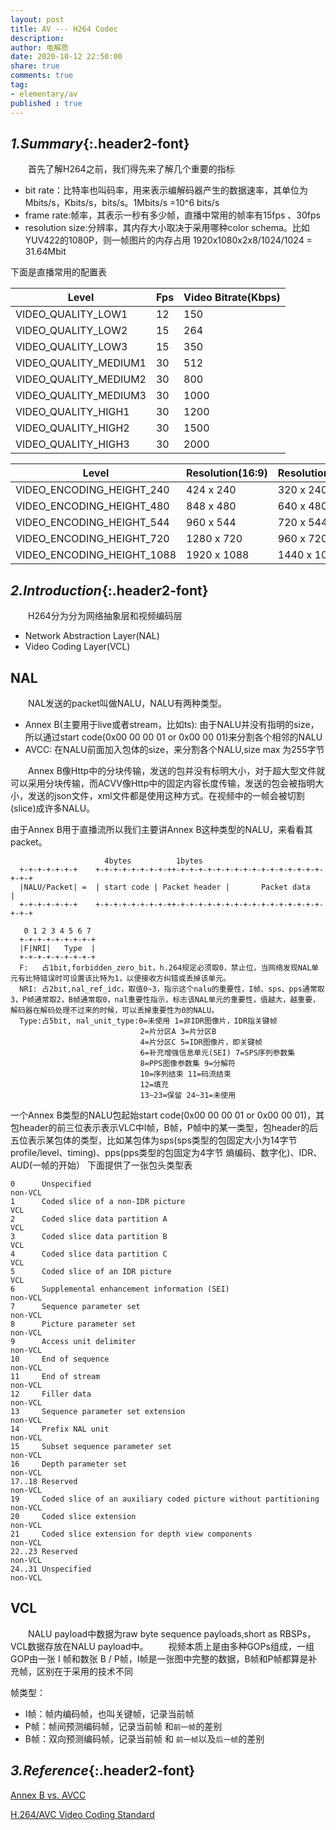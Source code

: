 ```yaml
---
layout: post
title: AV --- H264 Codec 
description:
author: 电解质
date: 2020-10-12 22:50:00
share: true
comments: true
tag: 
- elementary/av
published : true
---
```

## *1.Summary*{:.header2-font}
&emsp;&emsp;首先了解H264之前，我们得先来了解几个重要的指标
- bit rate：比特率也叫码率，用来表示编解码器产生的数据速率，其单位为Mbits/s，Kbits/s，bits/s。1Mbits/s =10^6 bits/s 
- frame rate:帧率，其表示一秒有多少帧，直播中常用的帧率有15fps 、30fps
- resolution size:分辨率，其内存大小取决于采用哪种color schema。比如YUV422的1080P，则一帧图片的内存占用 1920x1080x2x8/1024/1024 = 31.64Mbit

下面是直播常用的配置表

Level	|Fps|	Video Bitrate(Kbps)
|---|---|---|
VIDEO_QUALITY_LOW1	|12	|150
VIDEO_QUALITY_LOW2	|15	|264
VIDEO_QUALITY_LOW3	|15	|350
VIDEO_QUALITY_MEDIUM1	|30	|512
VIDEO_QUALITY_MEDIUM2	|30	|800
VIDEO_QUALITY_MEDIUM3	|30	|1000
VIDEO_QUALITY_HIGH1	|30	|1200
VIDEO_QUALITY_HIGH2	|30	|1500
VIDEO_QUALITY_HIGH3	|30	|2000


Level	|Resolution(16:9)	|Resolution(4:3)
|---|---|---|
VIDEO_ENCODING_HEIGHT_240	|424 x 240	|320 x 240
VIDEO_ENCODING_HEIGHT_480	|848 x 480	|640 x 480
VIDEO_ENCODING_HEIGHT_544	|960 x 544	|720 x 544
VIDEO_ENCODING_HEIGHT_720	|1280 x 720	|960 x 720
VIDEO_ENCODING_HEIGHT_1088	|1920 x 1088	|1440 x 1088

## *2.Introduction*{:.header2-font}
&emsp;&emsp;H264分为分为网络抽象层和视频编码层
- Network Abstraction Layer(NAL)
- Video Coding Layer(VCL)

## NAL

&emsp;&emsp;NAL发送的packet叫做NALU，NALU有两种类型。
- Annex B(主要用于live或者stream，比如ts): 由于NALU并没有指明的size，所以通过start code(0x00 00 00 01 or 0x00 00 01)来分割各个相邻的NALU
- AVCC: 在NALU前面加入包体的size，来分割各个NALU,size max 为255字节

&emsp;&emsp;Annex B像Http中的分块传输，发送的包并没有标明大小，对于超大型文件就可以采用分块传输，而ACVV像Http中的固定内容长度传输，发送的包会被指明大小，发送的json文件，xml文件都是使用这种方式。在视频中的一帧会被切割(slice)成许多NALU。

由于Annex B用于直播流所以我们主要讲Annex B这种类型的NALU，来看看其packet。
```
                     4bytes          1bytes                
  +-+-+-+-+-+-+    +-+-+-+-+-+-+-+-++-+-+-+-+-+-+-+-+-+-+-+-+-+-+-+-+-+-+-+
  |NALU/Packet| =  | start code | Packet header |       Packet data       |
  +-+-+-+-+-+-+    +-+-+-+-+-+-+-+-++-+-+-+-+-+-+-+-+-+-+-+-+-+-+-+-+-+-+-+
  
   0 1 2 3 4 5 6 7
  +-+-+-+-+-+-+-+-+
  |F|NRI|   Type  |          
  +-+-+-+-+-+-+-+-+
  F:   占1bit,forbidden_zero_bit，h.264规定必须取0，禁止位，当网络发现NAL单元有比特错误时可设置该比特为1，以便接收方纠错或丢掉该单元。
  NRI: 占2bit,nal_ref_idc，取值0~3，指示这个nalu的重要性，I帧、sps、pps通常取3，P帧通常取2，B帧通常取0，nal重要性指示，标志该NAL单元的重要性，值越大，越重要，解码器在解码处理不过来的时候，可以丢掉重要性为0的NALU。
  Type:占5bit, nal_unit_type:0=未使用 1=非IDR图像片，IDR指关键帧
                             2=片分区A 3=片分区B
                             4=片分区C 5=IDR图像片，即关键帧
                             6=补充增强信息单元(SEI) 7=SPS序列参数集
                             8=PPS图像参数集 9=分解符
                             10=序列结束 11=码流结束
                             12=填充
                             13~23=保留 24~31=未使用
```
一个Annex B类型的NALU包起始start code(0x00 00 00 01 or 0x00 00 01)，其包header的前三位表示表示VLC中I帧，B帧，P帧中的某一类型，包header的后五位表示某包体的类型，比如某包体为sps(sps类型的包固定大小为14字节  profile/level、timing)、pps(pps类型的包固定为4字节  熵编码、数字化)、IDR、AUD(一帧的开始）
下面提供了一张包头类型表
```
0      Unspecified                                                    non-VCL
1      Coded slice of a non-IDR picture                               VCL
2      Coded slice data partition A                                   VCL
3      Coded slice data partition B                                   VCL
4      Coded slice data partition C                                   VCL
5      Coded slice of an IDR picture                                  VCL
6      Supplemental enhancement information (SEI)                     non-VCL
7      Sequence parameter set                                         non-VCL
8      Picture parameter set                                          non-VCL
9      Access unit delimiter                                          non-VCL
10     End of sequence                                                non-VCL
11     End of stream                                                  non-VCL
12     Filler data                                                    non-VCL
13     Sequence parameter set extension                               non-VCL
14     Prefix NAL unit                                                non-VCL
15     Subset sequence parameter set                                  non-VCL
16     Depth parameter set                                            non-VCL
17..18 Reserved                                                       non-VCL
19     Coded slice of an auxiliary coded picture without partitioning non-VCL
20     Coded slice extension                                          non-VCL
21     Coded slice extension for depth view components                non-VCL
22..23 Reserved                                                       non-VCL
24..31 Unspecified                                                    non-VCL
```
## VCL
&emsp;&emsp;NALU payload中数据为raw byte sequence payloads,short as RBSPs，VCL数据存放在NALU payload中。
&emsp;&emsp;视频本质上是由多种GOPs组成，一组GOP由一张 I 帧和数张 B / P帧，I帧是一张图中完整的数据，B帧和P帧都算是补充帧，区别在于采用的技术不同

帧类型：
- I帧：帧内编码帧，也叫关键帧，记录当前帧
- P帧：帧间预测编码帧，记录当前帧 和`前一帧`的差别
- B帧：双向预测编码帧，记录当前帧 和 `前一帧`以及`后一帧`的差别

## *3.Reference*{:.header2-font}

[Annex B vs. AVCC](https://stackoverflow.com/questions/24884827/possible-locations-for-sequence-picture-parameter-sets-for-h-264-stream/24890903#24890903)

[H.264/AVC Video Coding Standard](http://iphome.hhi.de/wiegand/assets/pdfs/DIC_H264_07.pdf)
